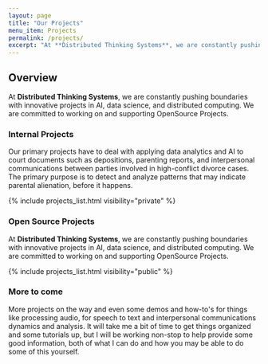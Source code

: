 ```yaml
---
layout: page
title: "Our Projects"
menu_item: Projects
permalink: /projects/
excerpt: "At **Distributed Thinking Systems**, we are constantly pushing boundaries with innovative projects in AI, data science, and distributed computing. We are committed to working on and supporting OpenSource Projects."
---
```


## Overview

At **Distributed Thinking Systems**, we are constantly pushing boundaries with innovative projects in AI, data science, and distributed computing. We are committed to working on and supporting OpenSource Projects.

### Internal Projects

Our primary projects have to deal with applying data analytics and AI to court documents such as depositions, parenting reports, and interpersonal communications between parties involved in high-conflict divorce cases. The primary purpose is to detect and analyze patterns that may indicate parental alienation, before it happens.

{% include projects_list.html visibility="private" %}

### Open Source Projects

At **Distributed Thinking Systems**, we are constantly pushing boundaries with innovative projects in AI, data science, and distributed computing. We are committed to working on and supporting OpenSource Projects.

{% include projects_list.html visibility="public" %}

### More to come

<div class=body>

More projects on the way and even some demos and how-to's for things like processing audio, for speech to text and interpersonal communications dynamics and analysis. It will take me a bit of time  to get things organized and some tutorials up, but I will be working non-stop to help provide some good information, both of what I can do and how you may be able to do some of this yourself.
</div>
